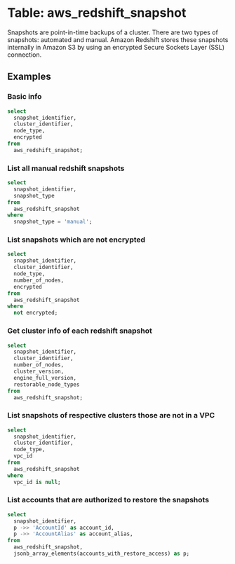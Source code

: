 
# Table: aws_redshift_snapshot

Snapshots are point-in-time backups of a cluster. There are two types of snapshots: automated and manual. Amazon Redshift stores these snapshots internally in Amazon S3 by using an encrypted Secure Sockets Layer (SSL) connection.

## Examples

### Basic info

```sql
select
  snapshot_identifier,
  cluster_identifier,
  node_type,
  encrypted
from
  aws_redshift_snapshot;
```


### List all manual redshift snapshots

```sql
select
  snapshot_identifier,
  snapshot_type
from
  aws_redshift_snapshot
where
  snapshot_type = 'manual';
```


### List snapshots which are not encrypted

```sql
select
  snapshot_identifier,
  cluster_identifier,
  node_type,
  number_of_nodes,
  encrypted
from
  aws_redshift_snapshot
where
  not encrypted;
```


### Get cluster info of each redshift snapshot

```sql
select
  snapshot_identifier,
  cluster_identifier,
  number_of_nodes,
  cluster_version,
  engine_full_version,
  restorable_node_types
from
  aws_redshift_snapshot;
```


### List snapshots of respective clusters those are not in a VPC

```sql
select
  snapshot_identifier,
  cluster_identifier,
  node_type,
  vpc_id
from
  aws_redshift_snapshot
where
  vpc_id is null;
```


### List accounts that are authorized to restore the snapshots

```sql
select
  snapshot_identifier,
  p ->> 'AccountId' as account_id,
  p ->> 'AccountAlias' as account_alias,
from
  aws_redshift_snapshot,
  jsonb_array_elements(accounts_with_restore_access) as p;
```